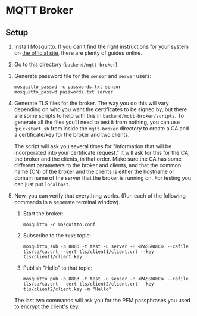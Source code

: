 # MQTT Broker

## Setup

1. Install Mosquitto. If you can't find the right instructions for your system on [the official site](https://mosquitto.org/download/), there are plenty of guides online.

2. Go to this directory (`backend/mqtt-broker`)

3. Generate password file for the `sensor` and `server` users:

    ```
    mosquitto_passwd -c passwords.txt sensor
    mosquitto_passwd passwords.txt server
    ```

4. Generate TLS files for the broker. The way you do this will vary depending on who you want the certificates to be signed by, but there are some scripts to help with this in `backend/mqtt-broker/scripts`. To generate all the files you'll need to test it from nothing, you can use `quickstart.sh` from inside the `mqtt-broker` directory to create a CA and a certificate/key for the broker and two clients.

	The script will ask you several times for "information that will be incorporated into your certificate request." It will ask for this for the CA, the broker and the clients, in that order. Make sure the CA has some different parameters to the broker and clients, and that the common name (CN) of the broker and the clients is either the hostname or domain name of the server that the broker is running on. For testing you can just put `localhost`.

5. Now, you can verify that everything works. (Run each of the following commands in a seperate terminal window).

    1. Start the broker:

        ```
        mosquitto -c mosquitto.conf
        ```

    2. Subscribe to the `test` topic:

        ```
        mosquitto_sub -p 8883 -t test -u server -P <PASSWORD> --cafile tls/ca/ca.crt --cert tls/client1/client.crt --key tls/client1/client.key
        ```

    3. Publish "Hello" to that topic:

        ```
        mosquitto_pub -p 8883 -t test -u sensor -P <PASSWORD> --cafile tls/ca/ca.crt --cert tls/client2/client.crt --key tls/client2/client.key -m "Hello" 
        ```

    The last two commands will ask you for the PEM passphrases you used to encrypt the client's key.
